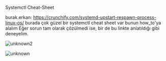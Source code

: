 Systemctl Cheat-Sheet

burak.erkan: https://crunchify.com/systemd-upstart-respawn-process-linux-os/
    burada çok güzel bir systemctl cheat sheet var
    bunun how_to'ya alalım
    Eğer sorun tam olarak çözülmedi ise, bir de bu linkte anlatıldığı gibi deneyelim.

![unknown2](/uploads/41a0f19d7b84e1dd58bc6c560f957b6a/unknown2.png)

![unknown](/uploads/8b890175b3b08d2034655d2779b43958/unknown.png)